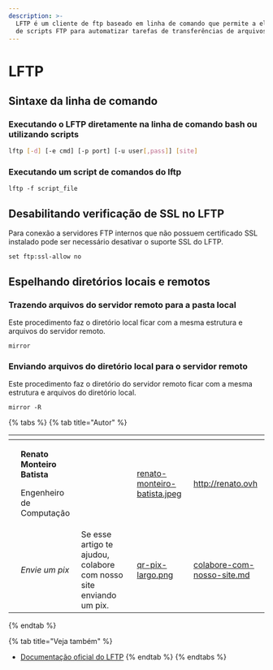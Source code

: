 ```yaml
---
description: >-
  LFTP é um cliente de ftp baseado em linha de comando que permite a elaboração
  de scripts FTP para automatizar tarefas de transferências de arquivos.
---
```


# LFTP

## Sintaxe da linha de comando

### Executando o LFTP diretamente na linha de comando bash ou utilizando scripts

```bash
lftp [-d] [-e cmd] [-p port] [-u user[,pass]] [site]
```

### Executando um script de comandos do lftp

```
lftp -f script_file
```

## Desabilitando verificação de SSL no LFTP

Para conexão a servidores FTP internos que não possuem certificado SSL instalado pode ser necessário desativar o suporte SSL do LFTP.

```
set ftp:ssl-allow no
```

## Espelhando diretórios locais e remotos

### Trazendo arquivos do servidor remoto para a pasta local

Este procedimento faz o diretório local ficar com a mesma estrutura e arquivos do servidor remoto.

```
mirror
```

### Enviando arquivos do diretório local para o servidor remoto

Este procedimento faz o diretório do servidor remoto ficar com a mesma estrutura e arquivos do diretório local.

```
mirror -R
```

{% tabs %}
{% tab title="Autor" %}
<table data-card-size="large" data-view="cards"><thead><tr><th data-type="users" data-multiple></th><th></th><th></th><th data-hidden data-card-cover data-type="files"></th><th data-hidden data-card-target data-type="content-ref"></th></tr></thead><tbody><tr><td></td><td><p><strong>Renato Monteiro Batista</strong></p><p>Engenheiro de Computação</p></td><td></td><td><a href="../../.gitbook/assets/renato-monteiro-batista.jpeg">renato-monteiro-batista.jpeg</a></td><td><a href="http://renato.ovh">http://renato.ovh</a></td></tr><tr><td></td><td><em>Envie um pix</em></td><td>Se esse artigo te ajudou, colabore com nosso site enviando um pix.</td><td><a href="../../.gitbook/assets/qr-pix-largo.png">qr-pix-largo.png</a></td><td><a href="../../colabore-com-nosso-site.md">colabore-com-nosso-site.md</a></td></tr></tbody></table>
{% endtab %}

{% tab title="Veja também" %}
* [Documentação oficial do LFTP](https://lftp.yar.ru/lftp-man.html)
{% endtab %}
{% endtabs %}